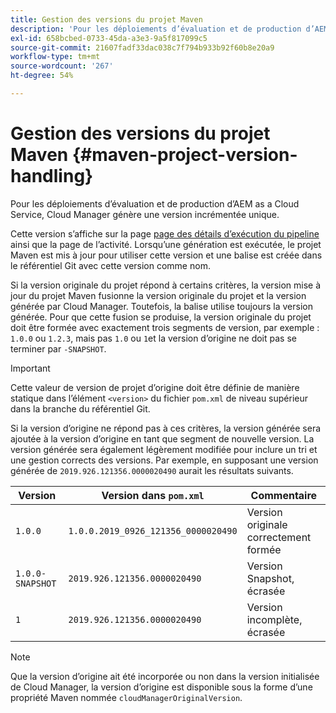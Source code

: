 ```yaml
---
title: Gestion des versions du projet Maven
description: 'Pour les déploiements d’évaluation et de production d’AEM as a Cloud Service, Cloud Manager génère une version incrémentée unique. '
exl-id: 658bcbed-0733-45da-a3e3-9a5f817099c5
source-git-commit: 21607fadf33dac038c7f794b933b92f60b8e20a9
workflow-type: tm+mt
source-wordcount: '267'
ht-degree: 54%

---
```



# Gestion des versions du projet Maven {#maven-project-version-handling}

Pour les déploiements d’évaluation et de production d’AEM as a Cloud Service, Cloud Manager génère une version incrémentée unique.

Cette version s’affiche sur la page [page des détails d’exécution du pipeline](/help/implementing/cloud-manager/configuring-pipelines/managing-pipelines.md#view-details) ainsi que la page de l’activité. Lorsqu’une génération est exécutée, le projet Maven est mis à jour pour utiliser cette version et une balise est créée dans le référentiel Git avec cette version comme nom.

Si la version originale du projet répond à certains critères, la version mise à jour du projet Maven fusionne la version originale du projet et la version générée par Cloud Manager. Toutefois, la balise utilise toujours la version générée. Pour que cette fusion se produise, la version originale du projet doit être formée avec exactement trois segments de version, par exemple : `1.0.0` ou `1.2.3`, mais pas `1.0` ou `1`et la version d’origine ne doit pas se terminer par `-SNAPSHOT`.

>[!IMPORTANT]
>
>Cette valeur de version de projet d’origine doit être définie de manière statique dans l’élément `<version>` du fichier `pom.xml` de niveau supérieur dans la branche du référentiel Git.

Si la version d’origine ne répond pas à ces critères, la version générée sera ajoutée à la version d’origine en tant que segment de nouvelle version. La version générée sera également légèrement modifiée pour inclure un tri et une gestion corrects des versions. Par exemple, en supposant une version générée de `2019.926.121356.0000020490` aurait les résultats suivants.

| Version | Version dans `pom.xml` | Commentaire |
|---|---|---|
| `1.0.0` | `1.0.0.2019_0926_121356_0000020490` | Version originale correctement formée |
| `1.0.0-SNAPSHOT` | `2019.926.121356.0000020490` | Version Snapshot, écrasée |
| `1` | `2019.926.121356.0000020490` | Version incomplète, écrasée |

>[!NOTE]
>
>Que la version d’origine ait été incorporée ou non dans la version initialisée de Cloud Manager, la version d’origine est disponible sous la forme d’une propriété Maven nommée `cloudManagerOriginalVersion`.
